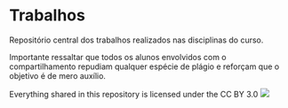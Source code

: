 # Trabalhos

Repositório central dos trabalhos realizados nas disciplinas do curso. <br>

Importante ressaltar que todos os alunos envolvidos com o compartilhamento repudiam qualquer espécie de plágio e reforçam que o objetivo é de mero auxílio. </br>

Everything shared in this repository is licensed under the CC BY 3.0
[<img src="https://licensebuttons.net/l/by/3.0/80x15.png">](https://creativecommons.org/licenses/by/3.0/)


